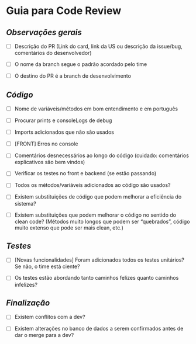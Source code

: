 # **Guia para Code Review**

## *Observações gerais*

- [ ]  Descrição do PR (Link do card, link da US ou descrição da issue/bug, comentários do desenvolvedor)

- [ ] O nome da branch segue o padrão acordado pelo time

- [ ] O destino do PR é a branch de desenvolvimento

## *Código*

- [ ] Nome de variáveis/métodos em bom entendimento e em português

- [ ] Procurar prints e consoleLogs de debug

- [ ] Imports adicionados que não são usados

- [ ] [FRONT] Erros no console

- [ ] Comentários desnecessários ao longo do código (cuidado: comentários explicativos são bem vindos)

- [ ] Verificar os testes no front e backend (se estão passando)

- [ ] Todos os métodos/variáveis adicionados ao código são usados?

- [ ] Existem substituições de código que podem melhorar a eficiência do sistema?

- [ ] Existem substituições que podem melhorar o código no sentido do clean code? (Métodos muito longos que podem ser “quebrados”, código muito extenso que pode ser mais clean, etc.)

## *Testes*

- [ ] [Novas funcionalidades] Foram adicionados todos os testes unitários? Se não, o time está ciente?

- [ ] Os testes estão abordando tanto caminhos felizes quanto caminhos infelizes?

## *Finalização*

- [ ] Existem conflitos com a dev?

- [ ] Existem alterações no banco de dados a serem confirmados antes de dar o merge para a dev?